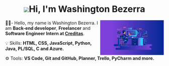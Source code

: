 <h1 align="center"><img src="https://media.giphy.com/media/hvRJCLFzcasrR4ia7z/giphy.gif" width="25px">Hi, I'm Washington Bezerra</h1></img>


<img src="./banner.png" max-width="300px" width="40%" align="right">

<p align="left" font-size="200em"> 
 ✌🏽- Hello, my name is Washington Bezerra. I am <strong>Back-end developer</strong>, <strong>Freelancer</strong> and <strong>Software Engineer Intern at <a href="https://www.creditas.com/">Creditas</a></strong>.
</p>


<p align="left">
 💡 Skills: <strong>HTML, CSS, JavaScript, Python, Java, PL/SQL, C and Azure.</strong>
</p>

<p align="left">
  ⚙️ Tools: <strong>VS Code, Git and GitHub, Planner, Trello, PyCharm and more.</strong>
</p>

<br>
<br>
